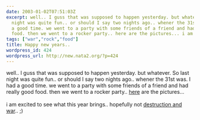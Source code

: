 ```yaml
---
date: 2003-01-02T07:51:03Z
excerpt: well.. I guss that was supposed to happen yesterday. but whatever. So last
  night was quite fun.. or should I say two nights ago.. whener the 31st was. I had
  a good time. we went to a party with some friends of a friend and had really good
  food. then we went to a rocker party.. here are the pictures... i am excited...
tags: ["war","rock","food"]
title: Happy new years..
wordpress_id: 424
wordpress_url: http://new.nata2.org/?p=424
---
```


well.. I guss that was supposed to happen yesterday. but whatever. So last night was quite fun.. or should I say two nights ago.. whener the 31st was. I had a good time. we went to a party with some friends of a friend and had really good food. then we went to a rocker party.. <a href="https://web.archive.org/web/20030814003134/http://www.nata2.info//?path=pictures%2Fparties%2Fnew_years_2003">here</a> are the pictures... <br/><br/>i am excited to see what this year brings.. hopefully not <a href="http://www.washtimes.com/op-ed/blankley.htm">destruction and war</a>.. ;)

